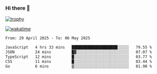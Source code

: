 ### Hi there 👋

[![trophy](https://github-profile-trophy.vercel.app/?username=cxnky&theme=dracula)](https://github.com/ryo-ma/github-profile-trophy)

[![wakatime](https://wakatime.com/badge/user/1c39c599-5497-41b9-a5be-2c4676e7fd23.svg)](https://wakatime.com/@1c39c599-5497-41b9-a5be-2c4676e7fd23)
<!--START_SECTION:waka-->

```txt
From: 29 April 2025 - To: 06 May 2025

JavaScript   4 hrs 33 mins   ████████████████████░░░░░   79.55 %
JSON         24 mins         █▓░░░░░░░░░░░░░░░░░░░░░░░   07.07 %
TypeScript   12 mins         █░░░░░░░░░░░░░░░░░░░░░░░░   03.77 %
CSS          11 mins         █░░░░░░░░░░░░░░░░░░░░░░░░   03.44 %
Go           6 mins          ▒░░░░░░░░░░░░░░░░░░░░░░░░   01.90 %
```

<!--END_SECTION:waka-->
